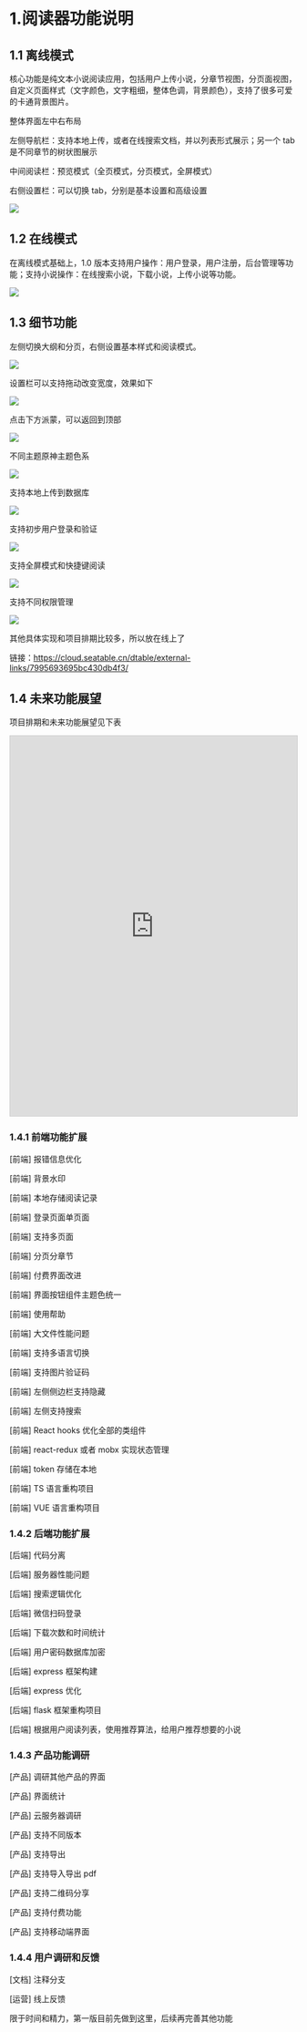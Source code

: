 # 1.阅读器功能说明

## 1.1 离线模式

核心功能是纯文本小说阅读应用，包括用户上传小说，分章节视图，分页面视图，自定义页面样式（文字颜色，文字粗细，整体色调，背景颜色），支持了很多可爱的卡通背景图片。

整体界面左中右布局

左侧导航栏：支持本地上传，或者在线搜索文档，并以列表形式展示；另一个 tab 是不同章节的树状图展示

中间阅读栏：预览模式（全页模式，分页模式，全屏模式）

右侧设置栏：可以切换 tab，分别是基本设置和高级设置

![](../screenshots/0.7-06.png)

## 1.2 在线模式

在离线模式基础上，1.0 版本支持用户操作：用户登录，用户注册，后台管理等功能；支持小说操作：在线搜索小说，下载小说，上传小说等功能。

![](../screenshots/0.7-05.png)

## 1.3 细节功能

左侧切换大纲和分页，右侧设置基本样式和阅读模式。

![](../screenshots/0.5-05.png)

设置栏可以支持拖动改变宽度，效果如下

![](../screenshots/0.2-06.gif)

点击下方派蒙，可以返回到顶部

![](../screenshots/0.3-01.gif)

不同主题原神主题色系

![](../screenshots/0.2-04.png)

支持本地上传到数据库

![](../screenshots/0.7-01.png)

支持初步用户登录和验证

![](../screenshots/0.5-02.png)

支持全屏模式和快捷键阅读

![](../screenshots/0.2-05.png)

支持不同权限管理

![](../screenshots/0.2-03.png)

其他具体实现和项目排期比较多，所以放在线上了

链接：https://cloud.seatable.cn/dtable/external-links/7995693695bc430db4f3/

## 1.4 未来功能展望

项目排期和未来功能展望见下表

<iframe className="dtable-embed" src="https://cloud.seatable.cn/dtable/external-links/7995693695bc430db4f3/" frameBorder="0" width="100%" height="667" style="background: transparent; border: 1px solid #ccc;"></iframe>



### 1.4.1 前端功能扩展

[前端] 报错信息优化

[前端] 背景水印

[前端] 本地存储阅读记录

[前端] 登录页面单页面

[前端] 支持多页面

[前端] 分页分章节

[前端] 付费界面改进

[前端] 界面按钮组件主题色统一

[前端] 使用帮助

[前端] 大文件性能问题

[前端] 支持多语言切换

[前端] 支持图片验证码

[前端] 左侧侧边栏支持隐藏

[前端] 左侧支持搜索

[前端] React hooks 优化全部的类组件

[前端] react-redux 或者 mobx 实现状态管理

[前端] token 存储在本地

[前端] TS 语言重构项目

[前端] VUE 语言重构项目

### 1.4.2 后端功能扩展

[后端] 代码分离

[后端] 服务器性能问题

[后端] 搜索逻辑优化

[后端] 微信扫码登录

[后端] 下载次数和时间统计

[后端] 用户密码数据库加密

[后端] express 框架构建

[后端] express 优化

[后端] flask 框架重构项目

[后端] 根据用户阅读列表，使用推荐算法，给用户推荐想要的小说

### 1.4.3 产品功能调研

[产品] 调研其他产品的界面

[产品] 界面统计

[产品] 云服务器调研

[产品] 支持不同版本

[产品] 支持导出

[产品] 支持导入导出 pdf

[产品] 支持二维码分享

[产品] 支持付费功能

[产品] 支持移动端界面

### 1.4.4 用户调研和反馈

[文档] 注释分支

[运营] 线上反馈

限于时间和精力，第一版目前先做到这里，后续再完善其他功能
